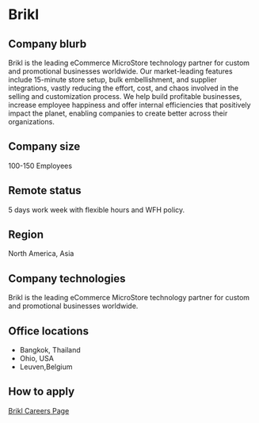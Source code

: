 # Brikl

## Company blurb

Brikl is the leading eCommerce MicroStore technology partner for custom and promotional businesses worldwide. Our market-leading features include 15-minute store setup, bulk embellishment, and supplier integrations, vastly reducing the effort, cost, and chaos involved in the selling and customization process. We help build profitable businesses, increase employee happiness and offer internal efficiencies that positively impact the planet, enabling companies to create better across their organizations.

## Company size

100-150 Employees

## Remote status

5 days work week with flexible hours and WFH policy.

## Region

North America, Asia

## Company technologies

Brikl is the leading eCommerce MicroStore technology partner for custom and promotional businesses worldwide.

## Office locations

- Bangkok, Thailand
- Ohio, USA
- Leuven,Belgium

## How to apply

[Brikl Careers Page](https://www.brikl.com/jobs)


